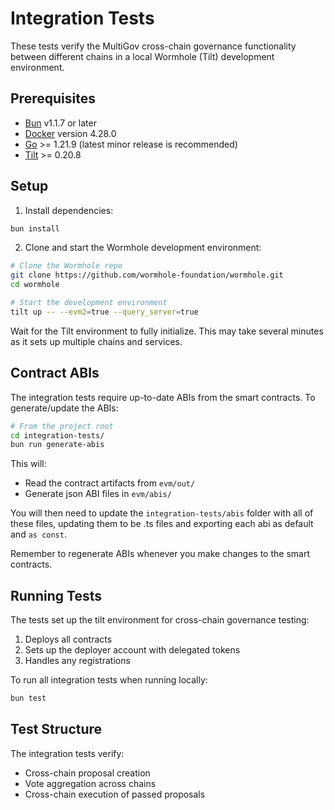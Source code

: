 # Integration Tests

These tests verify the MultiGov cross-chain governance functionality between different chains in a local Wormhole (Tilt) development environment.

## Prerequisites

- [Bun](https://bun.sh) v1.1.7 or later
- [Docker](https://docs.docker.com/desktop/release-notes/#4280) version 4.28.0
- [Go](https://golang.org/dl/) >= 1.21.9 (latest minor release is recommended)
- [Tilt](http://tilt.dev/) >= 0.20.8

## Setup

1. Install dependencies:

```bash
bun install
```

2. Clone and start the Wormhole development environment:

```bash
# Clone the Wormhole repo
git clone https://github.com/wormhole-foundation/wormhole.git
cd wormhole

# Start the development environment
tilt up -- --evm2=true --query_server=true
```

Wait for the Tilt environment to fully initialize. This may take several minutes as it sets up multiple chains and services.

## Contract ABIs

The integration tests require up-to-date ABIs from the smart contracts. To generate/update the ABIs:

```bash
# From the project root
cd integration-tests/
bun run generate-abis
```

This will:

- Read the contract artifacts from `evm/out/`
- Generate json ABI files in `evm/abis/`

You will then need to update the `integration-tests/abis` folder with all of these files, updating them to be .ts files and exporting each abi as default and `as const`.

Remember to regenerate ABIs whenever you make changes to the smart contracts.

## Running Tests

The tests set up the tilt environment for cross-chain governance testing:

1. Deploys all contracts
2. Sets up the deployer account with delegated tokens
3. Handles any registrations

To run all integration tests when running locally:

```bash
bun test
```

## Test Structure

The integration tests verify:

- Cross-chain proposal creation
- Vote aggregation across chains
- Cross-chain execution of passed proposals
